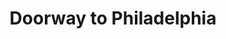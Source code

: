 ---
pid: WS24
title: Doorway to Philadelphia
location_transcription: outer edge of a square facing the center
zipcode: '54601'
outside_phl: 'La Crosse WI '
neighborhood: 
age: '61'
age_range: 60-69
instagram: 
image_file_name: WS_24.jpg
proposal_transcription: |-
  architecturally, historically accurate (Blue marble is nice)
  another idea is to arrange Washington Square stoops you have in a circle in a square. Welcoming to people to sit and linger.
topic: Culture,History,Philadelphia
topic_summary: 0, 0, 0
type: Park,Gateway,Archeological Site
keywords_other: 
credit: Chris Kerbaugh
image_labels: 
twitter: 
facebook: 
permalink: "/monuments/ws24/"
layout: item-page
---
